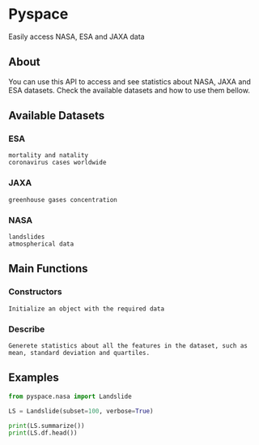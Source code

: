 # Pyspace

Easily access NASA, ESA and JAXA data

## About

You can use this API to access and see statistics about NASA, JAXA and ESA datasets. Check the available datasets and how to use them bellow.

## Available Datasets
### ESA
    mortality and natality
    coronavirus cases worldwide

### JAXA
    greenhouse gases concentration

### NASA
    landslides
    atmospherical data

## Main Functions
### Constructors
    Initialize an object with the required data

### Describe
    Generete statistics about all the features in the dataset, such as mean, standard deviation and quartiles.

## Examples
```python
from pyspace.nasa import Landslide

LS = Landslide(subset=100, verbose=True)

print(LS.summarize())
print(LS.df.head())
```
